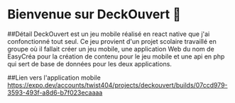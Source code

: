 # Bienvenue sur DeckOuvert 👋
##Détail
 DeckOuvert est un jeu mobile réalisé en react native que j'ai confonctionné tout seul.
 Ce jeu provient d'un projet scolaire travaillé en groupe où il fallait créer 
 un jeu mobile, une application Web du nom de EasyCréa pour la création de contenu pour le jeu mobile
 et une api en php qui sert de base de données pour les deux applications.

 ##Lien vers l'application mobile
 https://expo.dev/accounts/twist404/projects/deckouvert/builds/07ccd979-3593-493f-a8d6-b7f023ecaaaa
